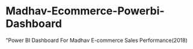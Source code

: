 # Madhav-Ecommerce-Powerbi-Dashboard
"Power BI Dashboard For Madhav E-commerce Sales Performance(2018)
